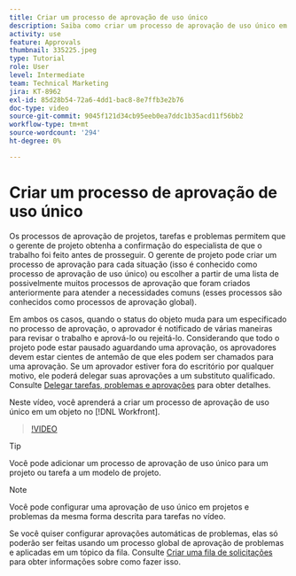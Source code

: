 ```yaml
---
title: Criar um processo de aprovação de uso único
description: Saiba como criar um processo de aprovação de uso único em um projeto, tarefa ou problema no Workfront.
activity: use
feature: Approvals
thumbnail: 335225.jpeg
type: Tutorial
role: User
level: Intermediate
team: Technical Marketing
jira: KT-8962
exl-id: 85d28b54-72a6-4dd1-bac8-8e7ffb3e2b76
doc-type: video
source-git-commit: 9045f121d34cb95eeb0ea7ddc1b35acd11f56bb2
workflow-type: tm+mt
source-wordcount: '294'
ht-degree: 0%

---
```


# Criar um processo de aprovação de uso único

Os processos de aprovação de projetos, tarefas e problemas permitem que o gerente de projeto obtenha a confirmação do especialista de que o trabalho foi feito antes de prosseguir. O gerente de projeto pode criar um processo de aprovação para cada situação (isso é conhecido como processo de aprovação de uso único) ou escolher a partir de uma lista de possivelmente muitos processos de aprovação que foram criados anteriormente para atender a necessidades comuns (esses processos são conhecidos como processos de aprovação global).

Em ambos os casos, quando o status do objeto muda para um especificado no processo de aprovação, o aprovador é notificado de várias maneiras para revisar o trabalho e aprová-lo ou rejeitá-lo. Considerando que todo o projeto pode estar pausado aguardando uma aprovação, os aprovadores devem estar cientes de antemão de que eles podem ser chamados para uma aprovação. Se um aprovador estiver fora do escritório por qualquer motivo, ele poderá delegar suas aprovações a um substituto qualificado. Consulte [Delegar tarefas, problemas e aprovações](https://experienceleague.adobe.com/docs/workfront-learn/tutorials-workfront/manage-work/approval-processes-and-milestone-paths/delegate-approvals.html) para obter detalhes.

Neste vídeo, você aprenderá a criar um processo de aprovação de uso único em um objeto no [!DNL  Workfront].

>[!VIDEO](https://video.tv.adobe.com/v/335225/?quality=12&learn=on)

>[!TIP]
>
>Você pode adicionar um processo de aprovação de uso único para um projeto ou tarefa a um modelo de projeto.

>[!NOTE]
>
>Você pode configurar uma aprovação de uso único em projetos e problemas da mesma forma descrita para tarefas no vídeo.
>
>Se você quiser configurar aprovações automáticas de problemas, elas só poderão ser feitas usando um processo global de aprovação de problemas e aplicadas em um tópico da fila. Consulte [Criar uma fila de solicitações](https://experienceleague.adobe.com/docs/workfront/using/manage-work/requests/create-and-manage-request-queues/create-request-queue.html) para obter informações sobre como fazer isso.

